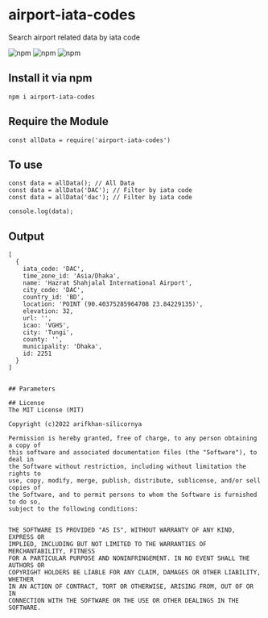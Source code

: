 # airport-iata-codes

Search airport related data by iata code 


![npm](https://img.shields.io/npm/v/airport-iata-codes)
![npm](https://img.shields.io/npm/l/airport-iata-codes?color=002350)
![npm](https://img.shields.io/bundlephobia/minzip/airport-iata-codes/1.0.1)




## Install it via npm

```shell
npm i airport-iata-codes
```

## Require the Module

```shell
const allData = require('airport-iata-codes')
```

## To use

```shell
const data = allData(); // All Data
const data = allData('DAC'); // Filter by iata code
const data = allData('dac'); // Filter by iata code

console.log(data);

```

## Output

```shell
[
  {
    iata_code: 'DAC',
    time_zone_id: 'Asia/Dhaka',
    name: 'Hazrat Shahjalal International Airport',
    city_code: 'DAC',
    country_id: 'BD',
    location: 'POINT (90.40375285964708 23.84229135)',
    elevation: 32,
    url: '',
    icao: 'VGHS',
    city: 'Tungi',
    county: '',
    municipality: 'Dhaka',
    id: 2251
  }
]


## Parameters 

## License
The MIT License (MIT)

Copyright (c)2022 arifkhan-silicornya

Permission is hereby granted, free of charge, to any person obtaining a copy of
this software and associated documentation files (the "Software"), to deal in
the Software without restriction, including without limitation the rights to
use, copy, modify, merge, publish, distribute, sublicense, and/or sell copies of
the Software, and to permit persons to whom the Software is furnished to do so,
subject to the following conditions:


THE SOFTWARE IS PROVIDED "AS IS", WITHOUT WARRANTY OF ANY KIND, EXPRESS OR
IMPLIED, INCLUDING BUT NOT LIMITED TO THE WARRANTIES OF MERCHANTABILITY, FITNESS
FOR A PARTICULAR PURPOSE AND NONINFRINGEMENT. IN NO EVENT SHALL THE AUTHORS OR
COPYRIGHT HOLDERS BE LIABLE FOR ANY CLAIM, DAMAGES OR OTHER LIABILITY, WHETHER
IN AN ACTION OF CONTRACT, TORT OR OTHERWISE, ARISING FROM, OUT OF OR IN
CONNECTION WITH THE SOFTWARE OR THE USE OR OTHER DEALINGS IN THE SOFTWARE.